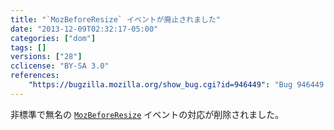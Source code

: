 ```yaml
---
title: "`MozBeforeResize` イベントが廃止されました"
date: "2013-12-09T02:32:17-05:00"
categories: ["dom"]
tags: []
versions: ["28"]
cclicense: "BY-SA 3.0"
references:
    "https://bugzilla.mozilla.org/show_bug.cgi?id=946449": "Bug 946449 – Remove unused MozBeforeResize event"
---
```

非標準で無名の [`MozBeforeResize`](https://developer.mozilla.org/ja/docs/Web/Reference/Events/MozBeforeResize) イベントの対応が削除されました。
